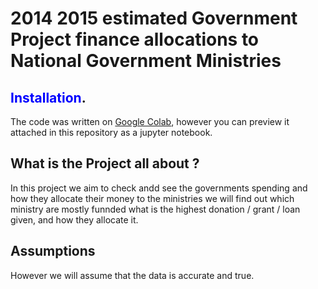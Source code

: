 
#     2014 2015 estimated Government Project finance allocations to National Government Ministries
##     <span style="color:blue">Installation</span>.
The code was written on [Google Colab](https://colab.research.google.com/notebooks/intro.ipynb#recent=true), 
however you can preview it attached in this repository as a jupyter notebook.
##    What is the Project all about ? 
In this project we aim to check andd see the governments spending and how they allocate their money to the 
ministries we will find out which ministry are mostly funnded what is the highest donation / grant / loan 
given, and how they allocate it. 

## Assumptions 
However we will assume that the data is accurate and true. 
